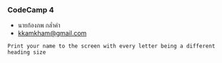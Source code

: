 ### CodeCamp 4

- นายก้องภพ กล่ำคำ
- kkamkham@gmail.com

```
Print your name to the screen with every letter being a different heading size
```
